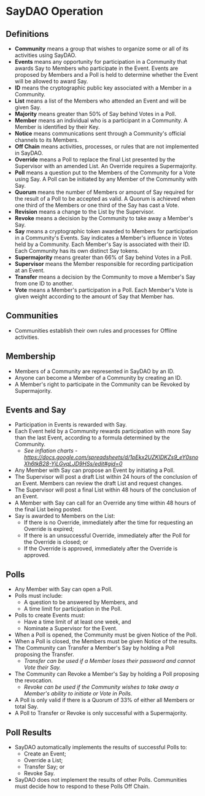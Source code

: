 # SayDAO Operation

## Definitions
- **Community** means a group that wishes to organize some or all of its activities using SayDAO.
- **Events** means any opportunity for participation in a Community that awards Say to Members who participate in the Event. Events are proposed by Members and a Poll is held to determine whether the Event will be allowed to award Say.
- **ID** means the cryptographic public key associated with a Member in a Community.
- **List** means a list of the Members who attended an Event and will be given Say.
- **Majority** means greater than 50% of Say behind Votes in a Poll.
- **Member** means an individual who is a participant in a Community. A Member is identified by their Key.
- **Notice** means communications sent through a Community's official channels to its Members.
- **Off Chain** means activities, processes, or rules that are not implemented in SayDAO.
- **Override** means a Poll to replace the final List presented by the Supervisor with an amended List. An Override requires a Supermajority.
- **Poll** means a question put to the Members of the Community for a Vote using Say. A Poll can be initiated by any Member of the Community with Say.
- **Quorum** means the number of Members or amount of Say required for the result of a Poll to be accepted as valid. A Quorum is achieved when one third of the Members or one third of the Say has cast a Vote.
- **Revision** means a change to the List by the Supervisor.
- **Revoke** means a decision by the Community to take away a Member's Say.  
- **Say** means a cryptographic token awarded to Members for participation in a Community's Events. Say indicates a Member's influence in Votes held by a Community. Each Member's Say is associated with their ID. Each Community has its own distinct Say tokens.
- **Supermajority** means greater than 66% of Say behind Votes in a Poll.
- **Supervisor** means the Member responsible for recording participation at an Event.
- **Transfer** means a decision by the Community to move a Member's Say from one ID to another.
- **Vote** means a Member's participation in a Poll. Each Member's Vote is given weight according to the amount of Say that Member has.


## Communities
- Communities establish their own rules and processes for Offline activities.

## Membership
- Members of a Community are represented in SayDAO by an ID.
- Anyone can become a Member of a Community by creating an ID.
- A Member's right to participate in the Community can be Revoked by Supermajority.

## Events and Say
- Participation in Events is rewarded with Say.
- Each Event held by a Community rewards participation with more Say than the last Event, according to a formula determined by the Community.
  - *See inflation charts - https://docs.google.com/spreadsheets/d/1pEkx2UZKIDKZs9_eY0snoXh6tkB28-YjLGvqLJD9HSs/edit#gid=0*
- Any Member with Say can propose an Event by initiating a Poll.
- The Supervisor will post a draft List within 24 hours of the conclusion of an Event. Members can review the draft List and request changes.
- The Supervisor will post a final List within 48 hours of the conclusion of an Event.
- A Member with Say can call for an Override any time within 48 hours of the final List being posted.
- Say is awarded to Members on the List:
  - If there is no Override, immediately after the time for requesting an Override is expired;
  - If there is an unsuccessful Override, immediately after the Poll for the Override is closed; or
  - If the Override is approved, immediately after the Override is approved.

## Polls
- Any Member with Say can open a Poll.
- Polls must include:
  - A question to be answered by Members, and
  - A time limit for participation in the Poll.
- Polls to create Events must:
  - Have a time limit of at least one week, and
  - Nominate a Supervisor for the Event.
- When a Poll is opened, the Community must be given Notice of the Poll.
- When a Poll is closed, the Members must be given Notice of the results.
- The Community can Transfer a Member's Say by holding a Poll proposing the Transfer.
  - *Transfer can be used if a Member loses their password and cannot Vote their Say.*
- The Community can Revoke a Member's Say by holding a Poll proposing the revocation.
  - *Revoke can be used if the Community wishes to take away a Member's ability to initiate or Vote in Polls.*
- A Poll is only valid if there is a Quorum of 33% of either all Members or total Say.
- A Poll to Transfer or Revoke is only successful with a Supermajority.

## Poll Results
- SayDAO automatically implements the results of successful Polls to:
  - Create an Event;
  - Override a List;
  - Transfer Say; or
  - Revoke Say.
- SayDAO does not implement the results of other Polls. Communities must decide how to respond to these Polls Off Chain.
